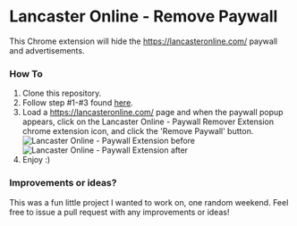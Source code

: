 # Lancaster Online - Remove Paywall

This Chrome extension will hide the https://lancasteronline.com/ paywall and advertisements.

### How To

1) Clone this repository.
2) Follow step #1-#3 found [here](https://developer.chrome.com/docs/extensions/mv3/getstarted/#manifest).
3) Load a https://lancasteronline.com/ page and when the paywall popup appears, click on the Lancaster Online - Paywall Remover Extension chrome extension icon, and click the 'Remove Paywall' button.
![Lancaster Online - Paywall Extension before](https://user-images.githubusercontent.com/5321364/126939669-29c0bb96-34d1-4834-9477-11e5da59b955.png)
![Lancaster Online - Paywall Extension after](https://user-images.githubusercontent.com/5321364/126940025-a0100b11-75f9-492a-9f06-b796e60e7b38.png)
4) Enjoy :)

### Improvements or ideas?

This was a fun little project I wanted to work on, one random weekend. Feel free to issue a pull request with any improvements or ideas!
